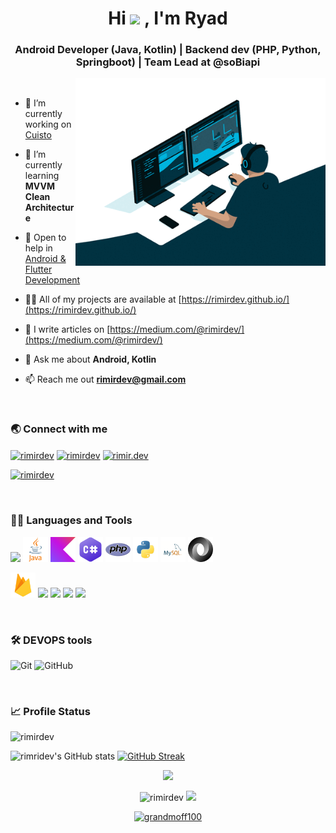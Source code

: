<h1 align="center">Hi <img src="https://media.giphy.com/media/hvRJCLFzcasrR4ia7z/giphy.gif" width="30px"> , I'm Ryad</h1>
<h3 align="center">Android Developer (Java, Kotlin) | Backend dev (PHP, Python, Springboot) | Team Lead at @soBiapi</h3>
<img align="right" alt="Coding" width="400" src="https://github.com/rimirdev/rimirdev.github.io/blob/6f1b623ed5d8f09cdfff41b5a21f45275d590e0a/images/djbwgfw-ezgif.com-effects.gif">
<p align="left"> <a href="https://twitter.com/" target="blank"><img src="https://img.shields.io/twitter/follow/?logo=twitter&style=for-the-badge" alt="" /></a> </p>

- 🔭 I’m currently working on [Cuisto](https://play.google.com/store/apps/details?id=com.uiresource.cuisto)

- 🌱 I’m currently learning **MVVM Clean Architecture**

- 🤝 Open to help in [Android & Flutter Development](https://roadmap.sh/android)

- 👨‍💻 All of my projects are available at [https://rimirdev.github.io/](https://rimirdev.github.io/)

- 📝 I write articles on [https://medium.com/@rimirdev/](https://medium.com/@rimirdev/)

- 💬 Ask me about **Android, Kotlin**

- 📫 Reach me out **rimirdev@gmail.com**

<br>

<h3 align="left">🌏 Connect with me</h3>
<p align="left">
<a href="https://twitter.com/rimirdev" target="blank"><img align="center" src="https://raw.githubusercontent.com/rahuldkjain/github-profile-readme-generator/master/src/images/icons/Social/twitter.svg" alt="rimirdev" height="30" width="40" /></a>
<a href="https://linkedin.com/in/rimirdev" target="blank"><img align="center" src="https://raw.githubusercontent.com/rahuldkjain/github-profile-readme-generator/master/src/images/icons/Social/linked-in-alt.svg" alt="rimirdev" height="30" width="40" /></a>
<a href="https://instagram.com/rimir.dev" target="blank"><img align="center" src="https://raw.githubusercontent.com/rahuldkjain/github-profile-readme-generator/master/src/images/icons/Social/instagram.svg" alt="rimir.dev" height="30" width="40" /></a>
</p>
<p align="left"> <a href="https://twitter.com/rimirdev" target="blank"><img src="https://img.shields.io/twitter/follow/rimirdev?logo=twitter&style=for-the-badge" alt="rimirdev" /></a> </p>

<br>

<h3 align="left">🧑‍💻 Languages and Tools</h3>

<code><img height="40" src="https://cdn.svgporn.com/logos/android-vertical.svg"></code>
<code><img height="40" src="https://raw.githubusercontent.com/github/explore/80688e429a7d4ef2fca1e82350fe8e3517d3494d/topics/java/java.png"></code>
<code><img height="40" src="https://raw.githubusercontent.com/github/explore/80688e429a7d4ef2fca1e82350fe8e3517d3494d/topics/kotlin/kotlin.png"></code>
<code><img height="40" src="https://raw.githubusercontent.com/github/explore/80688e429a7d4ef2fca1e82350fe8e3517d3494d/topics/csharp/csharp.png"></code>
<code><img height="40" src="https://raw.githubusercontent.com/github/explore/80688e429a7d4ef2fca1e82350fe8e3517d3494d/topics/php/php.png"></code>
<code><img height="40" src="https://raw.githubusercontent.com/github/explore/80688e429a7d4ef2fca1e82350fe8e3517d3494d/topics/python/python.png"></code>
<code><img height="40" src="https://raw.githubusercontent.com/github/explore/80688e429a7d4ef2fca1e82350fe8e3517d3494d/topics/mysql/mysql.png"></code>
<code><img height="40" src="https://raw.githubusercontent.com/github/explore/80688e429a7d4ef2fca1e82350fe8e3517d3494d/topics/json/json.png"></code>

<code><img height="40" src="https://raw.githubusercontent.com/github/explore/80688e429a7d4ef2fca1e82350fe8e3517d3494d/topics/firebase/firebase.png"></code>
<code><img height="40" src="https://cdn.svgporn.com/logos/google-cloud.svg"></code>
<code><img height="40" src="https://cdn.svgporn.com/logos/google-analytics.svg"></code>
<code><img height="40" src="https://cdn.svgporn.com/logos/google-admob.svg"></code>
<code><img height="40" src="https://cdn.svgporn.com/logos/google-adsense.svg"></code>

<br>

<h3 align="left">🛠️ DEVOPS tools</h3>

![Git](https://img.shields.io/badge/git-%23F05033.svg?style=for-the-badge&logo=git&logoColor=white "Git")
![GitHub](https://img.shields.io/badge/github-%23121011.svg?style=for-the-badge&logo=github&logoColor=white "GitHub")

<br>

<h3 align="left">📈 Profile Status</h3>

<p align="left"> <img src="https://komarev.com/ghpvc/?username=rimirdev&label=Profile%20views&color=0e75b6&style=flat" alt="rimirdev" /> </p>

![rimridev's GitHub stats](https://github-readme-stats.vercel.app/api?username=rimirdev&theme=dark&show_icons=true)
[![GitHub Streak](https://github-readme-streak-stats.herokuapp.com?user=rimirdev&theme=dark&hide_border=true)](https://git.io/streak-stats)
<p align="center">
    <img src="https://github-profile-summary-cards.vercel.app/api/cards/profile-details?username=rimirdev&theme=github"
</p>
<p align="center">
  <img src="https://github-readme-stats.vercel.app/api/top-langs?username=rimirdev&show_icons=true&locale=en&layout=compact" alt="rimirdev">
  <img src="https://github-profile-summary-cards.vercel.app/api/cards/productive-time?username=GrandMoff100&theme=github&utcOffset=+5.3">
</p>
<p align="center">
    <a href="https://github.com/ryo-ma/github-profile-trophy">
        <img src="https://github-profile-trophy.vercel.app/?username=rimirdev" alt="grandmoff100" />
    </a>
</p>
